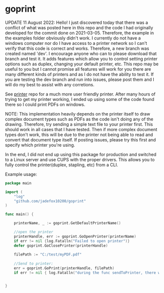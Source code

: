 # goprint

UPDATE 11 August 2022: Hello! I just discovered today that there was a conflict of what was posted here in this repo and the code I had originally developed for the commit done on 2021-03-05. Therefore, the example in the examples folder obviously didn't work. I currently do not have a windows computer nor do I have access to a printer network so I can't verify that this code is correct and works. Therefore, a new branch was created named 'dev'. I encourage anyone who can to please download that branch and test it. It adds features which allow you to control setting printer options such as duplex, changing your default printer, etc. This repo may be useful to you but I cannot promise all features will work for you  there are many different kinds of printers and as I do not have the ability to test it. If you are testing the dev branch and run into issues, please post them and I will do my best to assist with any corretions.  

See <a href="http://www.github.com/alexbrainman/printer">printer</a> repo for a much more user friendly printer. After many hours of trying to get my printer working, I ended up using some of the code found there so I could print PDFs on windows.

NOTE: This implementation heavily depends on the printer itself to draw complex document types such as PDFs as the code isn't doing any of the drawing. 
Therefore, try sending a simple text file to your printer first. This should work in all cases that I have tested. Then if more complex document types don't work, this will be due to the printer not being able to read and convert that document type itself. If posting issues, please try this first and specify which printer you're using. 

In the end, I did not end up using this package for production and switched to a Linux server and use CUPS with the proper drivers. This allows you to fully control the printer(duplex, stapling, etc) from a CLI.

Example usage:

```go
package main

import (
	"log"
	"github.com/jadefox10200/goprint"
)

func main() {

	printerName, _ := goprint.GetDefaultPrinterName()

	//open the printer
	printerHandle, err := goprint.GoOpenPrinter(printerName)	
	if err != nil {log.Fatalln("Failed to open printer")}
	defer goprint.GoClosePrinter(printerHandle)
	
	filePath := "C:/test/myPDF.pdf"
		
	//Send to printer:		
	err = goprint.GoPrint(printerHandle, filePath)
	if err != nil {	log.Fatalln("during the func sendToPrinter, there was an error") }


}
```
